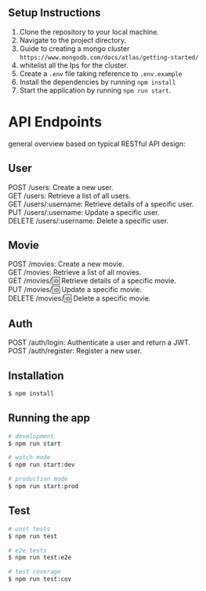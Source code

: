 ## Setup Instructions

1. Clone the repository to your local machine.
2. Navigate to the project directory.
3. Guide to creating a mongo cluster `https://www.mongodb.com/docs/atlas/getting-started/`
4. whitelist all the Ips for the cluster.
5. Create a `.env` file taking reference to `.env.example`
5. Install the dependencies by running `npm install`
6. Start the application by running `npm run start`.


# API Endpoints
general overview based on typical RESTful API design:

## User

POST /users: Create a new user.  
GET /users: Retrieve a list of all users.  
GET /users/:username: Retrieve details of a specific user.  
PUT /users/:username: Update a specific user.  
DELETE /users/:username: Delete a specific user.  

## Movie

POST /movies: Create a new movie.  
GET /movies: Retrieve a list of all movies.  
GET /movies/:id: Retrieve details of a specific movie.  
PUT /movies/:id: Update a specific movie.  
DELETE /movies/:id: Delete a specific movie.  

## Auth

POST /auth/login: Authenticate a user and return a JWT.  
POST /auth/register: Register a new user.  

## Installation

```bash
$ npm install
```

## Running the app

```bash
# development
$ npm run start

# watch mode
$ npm run start:dev

# production mode
$ npm run start:prod
```

## Test

```bash
# unit tests
$ npm run test

# e2e tests
$ npm run test:e2e

# test coverage
$ npm run test:cov
```